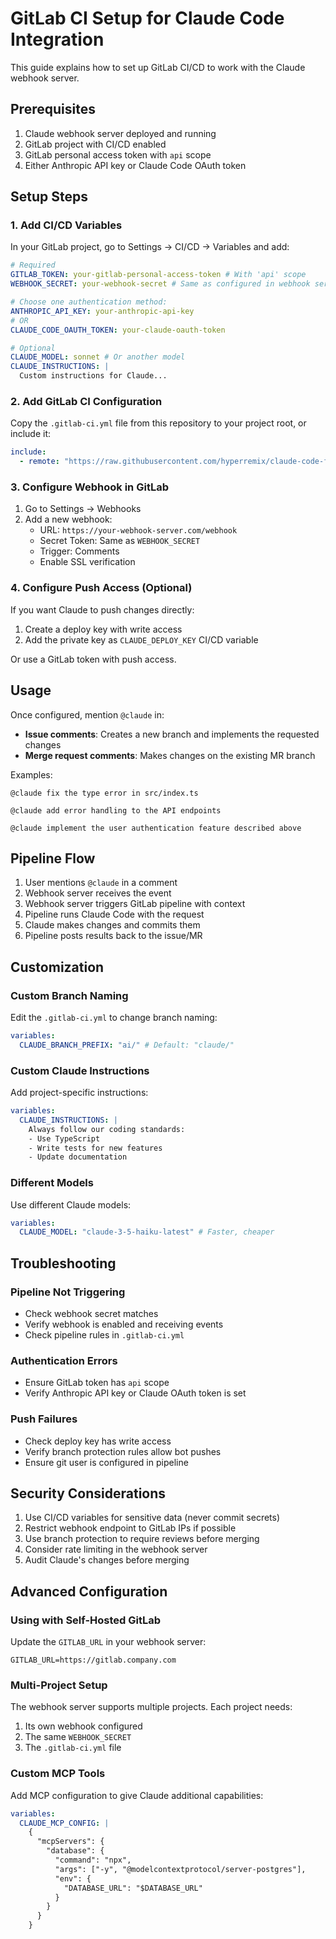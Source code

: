 # GitLab CI Setup for Claude Code Integration

This guide explains how to set up GitLab CI/CD to work with the Claude webhook server.

## Prerequisites

1. Claude webhook server deployed and running
2. GitLab project with CI/CD enabled
3. GitLab personal access token with `api` scope
4. Either Anthropic API key or Claude Code OAuth token

## Setup Steps

### 1. Add CI/CD Variables

In your GitLab project, go to Settings → CI/CD → Variables and add:

```yaml
# Required
GITLAB_TOKEN: your-gitlab-personal-access-token # With 'api' scope
WEBHOOK_SECRET: your-webhook-secret # Same as configured in webhook server

# Choose one authentication method:
ANTHROPIC_API_KEY: your-anthropic-api-key
# OR
CLAUDE_CODE_OAUTH_TOKEN: your-claude-oauth-token

# Optional
CLAUDE_MODEL: sonnet # Or another model
CLAUDE_INSTRUCTIONS: |
  Custom instructions for Claude...
```

### 2. Add GitLab CI Configuration

Copy the `.gitlab-ci.yml` file from this repository to your project root, or include it:

```yaml
include:
  - remote: "https://raw.githubusercontent.com/hyperremix/claude-code-for-gitlab/main/gitlab-app/.gitlab-ci.yml"
```

### 3. Configure Webhook in GitLab

1. Go to Settings → Webhooks
2. Add a new webhook:
   - URL: `https://your-webhook-server.com/webhook`
   - Secret Token: Same as `WEBHOOK_SECRET`
   - Trigger: Comments
   - Enable SSL verification

### 4. Configure Push Access (Optional)

If you want Claude to push changes directly:

1. Create a deploy key with write access
2. Add the private key as `CLAUDE_DEPLOY_KEY` CI/CD variable

Or use a GitLab token with push access.

## Usage

Once configured, mention `@claude` in:

- **Issue comments**: Creates a new branch and implements the requested changes
- **Merge request comments**: Makes changes on the existing MR branch

Examples:

```
@claude fix the type error in src/index.ts

@claude add error handling to the API endpoints

@claude implement the user authentication feature described above
```

## Pipeline Flow

1. User mentions `@claude` in a comment
2. Webhook server receives the event
3. Webhook server triggers GitLab pipeline with context
4. Pipeline runs Claude Code with the request
5. Claude makes changes and commits them
6. Pipeline posts results back to the issue/MR

## Customization

### Custom Branch Naming

Edit the `.gitlab-ci.yml` to change branch naming:

```yaml
variables:
  CLAUDE_BRANCH_PREFIX: "ai/" # Default: "claude/"
```

### Custom Claude Instructions

Add project-specific instructions:

```yaml
variables:
  CLAUDE_INSTRUCTIONS: |
    Always follow our coding standards:
    - Use TypeScript
    - Write tests for new features
    - Update documentation
```

### Different Models

Use different Claude models:

```yaml
variables:
  CLAUDE_MODEL: "claude-3-5-haiku-latest" # Faster, cheaper
```

## Troubleshooting

### Pipeline Not Triggering

- Check webhook secret matches
- Verify webhook is enabled and receiving events
- Check pipeline rules in `.gitlab-ci.yml`

### Authentication Errors

- Ensure GitLab token has `api` scope
- Verify Anthropic API key or Claude OAuth token is set

### Push Failures

- Check deploy key has write access
- Verify branch protection rules allow bot pushes
- Ensure git user is configured in pipeline

## Security Considerations

1. Use CI/CD variables for sensitive data (never commit secrets)
2. Restrict webhook endpoint to GitLab IPs if possible
3. Use branch protection to require reviews before merging
4. Consider rate limiting in the webhook server
5. Audit Claude's changes before merging

## Advanced Configuration

### Using with Self-Hosted GitLab

Update the `GITLAB_URL` in your webhook server:

```env
GITLAB_URL=https://gitlab.company.com
```

### Multi-Project Setup

The webhook server supports multiple projects. Each project needs:

1. Its own webhook configured
2. The same `WEBHOOK_SECRET`
3. The `.gitlab-ci.yml` file

### Custom MCP Tools

Add MCP configuration to give Claude additional capabilities:

```yaml
variables:
  CLAUDE_MCP_CONFIG: |
    {
      "mcpServers": {
        "database": {
          "command": "npx",
          "args": ["-y", "@modelcontextprotocol/server-postgres"],
          "env": {
            "DATABASE_URL": "$DATABASE_URL"
          }
        }
      }
    }
```
